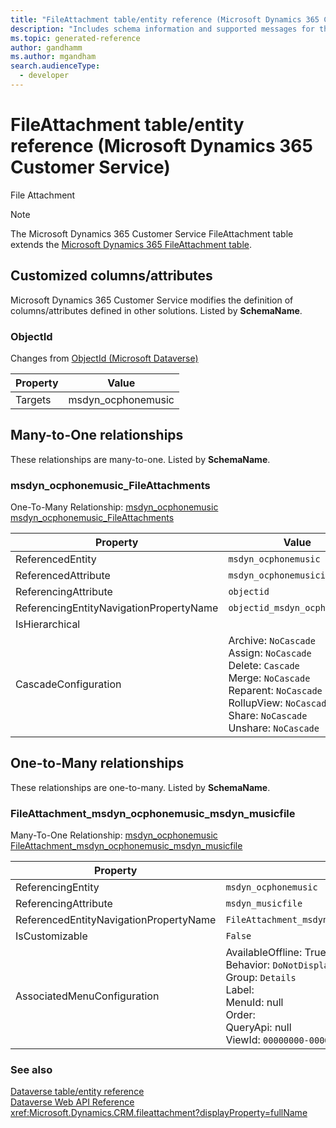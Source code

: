 ```yaml
---
title: "FileAttachment table/entity reference (Microsoft Dynamics 365 Customer Service)"
description: "Includes schema information and supported messages for the FileAttachment table/entity with Microsoft Dynamics 365 Customer Service."
ms.topic: generated-reference
author: gandhamm
ms.author: mgandham
search.audienceType: 
  - developer
---
```


# FileAttachment table/entity reference (Microsoft Dynamics 365 Customer Service)

File Attachment

> [!NOTE]
> The Microsoft Dynamics 365 Customer Service FileAttachment table extends the [Microsoft Dynamics 365 FileAttachment table](/dynamics365/developer/reference/entities/fileattachment).



## Customized columns/attributes

Microsoft Dynamics 365 Customer Service modifies the definition of columns/attributes defined in other solutions. Listed by **SchemaName**.

### <a name="BKMK_ObjectId"></a> ObjectId

Changes from [ObjectId (Microsoft Dataverse)](/power-apps/developer/data-platform/reference/entities/fileattachment#BKMK_ObjectId)

|Property|Value|
|---|---|
|Targets|msdyn_ocphonemusic|


## Many-to-One relationships

These relationships are many-to-one. Listed by **SchemaName**.

### <a name="BKMK_msdyn_ocphonemusic_FileAttachments"></a> msdyn_ocphonemusic_FileAttachments

One-To-Many Relationship: [msdyn_ocphonemusic msdyn_ocphonemusic_FileAttachments](msdyn_ocphonemusic.md#BKMK_msdyn_ocphonemusic_FileAttachments)

|Property|Value|
|---|---|
|ReferencedEntity|`msdyn_ocphonemusic`|
|ReferencedAttribute|`msdyn_ocphonemusicid`|
|ReferencingAttribute|`objectid`|
|ReferencingEntityNavigationPropertyName|`objectid_msdyn_ocphonemusic`|
|IsHierarchical||
|CascadeConfiguration|Archive: `NoCascade`<br />Assign: `NoCascade`<br />Delete: `Cascade`<br />Merge: `NoCascade`<br />Reparent: `NoCascade`<br />RollupView: `NoCascade`<br />Share: `NoCascade`<br />Unshare: `NoCascade`|


## One-to-Many relationships

These relationships are one-to-many. Listed by **SchemaName**.

### <a name="BKMK_FileAttachment_msdyn_ocphonemusic_msdyn_musicfile"></a> FileAttachment_msdyn_ocphonemusic_msdyn_musicfile

Many-To-One Relationship: [msdyn_ocphonemusic FileAttachment_msdyn_ocphonemusic_msdyn_musicfile](msdyn_ocphonemusic.md#BKMK_FileAttachment_msdyn_ocphonemusic_msdyn_musicfile)

|Property|Value|
|---|---|
|ReferencingEntity|`msdyn_ocphonemusic`|
|ReferencingAttribute|`msdyn_musicfile`|
|ReferencedEntityNavigationPropertyName|`FileAttachment_msdyn_ocphonemusic_msdyn_musicfile`|
|IsCustomizable|`False`|
|AssociatedMenuConfiguration|AvailableOffline: True<br />Behavior: `DoNotDisplay`<br />Group: `Details`<br />Label: <br />MenuId: null<br />Order: <br />QueryApi: null<br />ViewId: `00000000-0000-0000-0000-000000000000`|



### See also

[Dataverse table/entity reference](/power-apps/developer/data-platform/reference/about-entity-reference)  
[Dataverse Web API Reference](/power-apps/developer/data-platform/webapi/reference/about)   
<xref:Microsoft.Dynamics.CRM.fileattachment?displayProperty=fullName>
